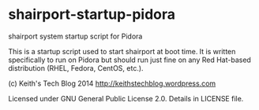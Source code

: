 shairport-startup-pidora
========================

shairport system startup script for Pidora

This is a startup script used to start shairport at boot time. It is written
specifically to run on Pidora but should run just fine on any Red Hat-based
distribution (RHEL, Fedora, CentOS, etc.).

(c) Keith's Tech Blog 2014
http://keithstechblog.wordpress.com

Licensed under GNU General Public License 2.0. Details in LICENSE file.
